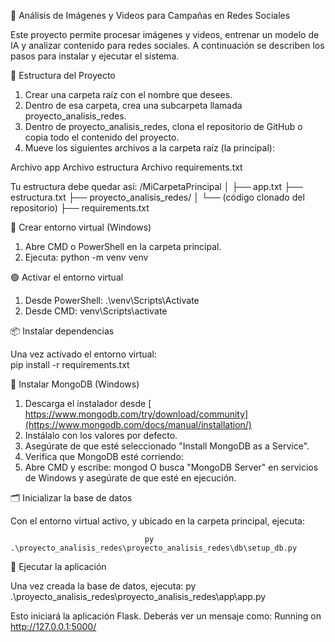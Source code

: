 🧠 Análisis de Imágenes y Videos para Campañas en Redes Sociales

Este proyecto permite procesar imágenes y videos, entrenar un modelo de IA y analizar contenido para redes sociales. A continuación se describen los pasos para instalar y ejecutar el sistema.

📁 Estructura del Proyecto
1. Crear una carpeta raíz con el nombre que desees.
2. Dentro de esa carpeta, crea una subcarpeta llamada proyecto_analisis_redes.
3. Dentro de proyecto_analisis_redes, clona el repositorio de GitHub o copia todo el contenido del proyecto.
4. Mueve los siguientes archivos a la carpeta raíz (la principal):
   
  Archivo app
  Archivo estructura
  Archivo requirements.txt
  
Tu estructura debe quedar así:
/MiCarpetaPrincipal
│
├── app.txt
├── estructura.txt
├── proyecto_analisis_redes/
│   └── (código clonado del repositorio)
├── requirements.txt

🐍 Crear entorno virtual (Windows)
1. Abre CMD o PowerShell en la carpeta principal.
2. Ejecuta:  python -m venv venv

🟢 Activar el entorno virtual
1. Desde PowerShell:                 .\venv\Scripts\Activate
2. Desde CMD:                         venv\Scripts\activate

📦 Instalar dependencias

Una vez activado el entorno virtual:  
                                    pip install -r requirements.txt

🍃 Instalar MongoDB (Windows)
1. Descarga el instalador desde [ https://www.mongodb.com/try/download/community](https://www.mongodb.com/docs/manual/installation/)
2. Instálalo con los valores por defecto.
3. Asegúrate de que esté seleccionado "Install MongoDB as a Service".
3. Verifica que MongoDB esté corriendo:
4. Abre CMD y escribe: mongod
  O busca "MongoDB Server" en servicios de Windows y asegúrate de que esté en ejecución.

🗂️ Inicializar la base de datos

Con el entorno virtual activo, y ubicado en la carpeta principal, ejecuta:

                                  py .\proyecto_analisis_redes\proyecto_analisis_redes\db\setup_db.py

🚀 Ejecutar la aplicación

Una vez creada la base de datos, ejecuta:
                                  py .\proyecto_analisis_redes\proyecto_analisis_redes\app\app.py
                                  
Esto iniciará la aplicación Flask. Deberás ver un mensaje como: Running on http://127.0.0.1:5000/




